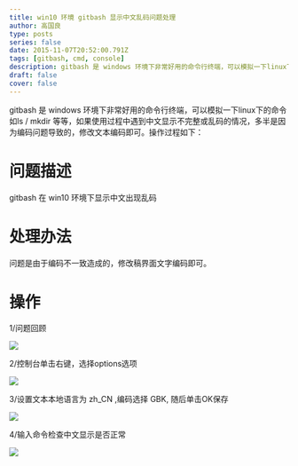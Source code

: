 ```yaml
---
title: win10 环境 gitbash 显示中文乱码问题处理
author: 高国良
type: posts
series: false
date: 2015-11-07T20:52:00.791Z
tags: [gitbash, cmd, console]
description: gitbash 是 windows 环境下非常好用的命令行终端，可以模拟一下linux下的命令如ls / mkdir 等等，如果使用过程中遇到中文显示不完整或乱码的情况，多半是因为编码问题导致的，修改文本编码即可。
draft: false 
cover: false
---
```


gitbash 是 windows 环境下非常好用的命令行终端，可以模拟一下linux下的命令如ls / mkdir 等等，如果使用过程中遇到中文显示不完整或乱码的情况，多半是因为编码问题导致的，修改文本编码即可。操作过程如下：

# 问题描述

gitbash 在 win10 环境下显示中文出现乱码

# 处理办法

问题是由于编码不一致造成的，修改稿界面文字编码即可。

# 操作

1/问题回顾

![](634103-20151107205014742-1256682256.jpg)

2/控制台单击右键，选择options选项

![](634103-20151107205027414-1630996720.jpg)

3/设置文本本地语言为 zh\_CN ,编码选择 GBK, 随后单击OK保存

![](634103-20151107205040617-512321665.jpg)

4/输入命令检查中文显示是否正常

![](634103-20151107205051914-2127801858.jpg)
